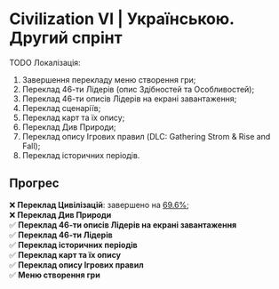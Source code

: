 # Civilization VI | Українською. Другий спрінт
TODO Локалізація:
1. Завершення перекладу меню створення гри;
2. Переклад 46-ти Лідерів (опис Здібностей та Особливостей);
3. Переклад 46-ти описів Лідерів на екрані завантаження;
4. Переклад сценаріїв;
5. Переклад карт та їх опису;
6. Переклад Див Природи;
7. Переклад опису Ігрових правил (DLC: Gathering Strom & Rise and Fall);
8. Переклад історичних періодів.

## Прогрес
:x: **Переклад Цивілізацій**: завершено на <ins>69.6%</ins>; </br>
:x: **Переклад Див Природи** </br>
:white_check_mark: **Переклад 46-ти описів Лідерів на екрані завантаження** </br>
:white_check_mark: **Переклад 46-ти Лідерів** </br>
:white_check_mark: **Переклад історичних періодів** </br>
:white_check_mark: **Переклад карт та їх опису** </br>
:white_check_mark: **Переклад опису Ігрових правил** </br>
:white_check_mark: **Меню створення гри** </br>
